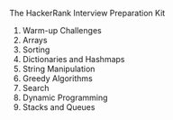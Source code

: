The HackerRank Interview Preparation Kit

1. Warm-up Challenges
2. Arrays
3. Sorting
4. Dictionaries and Hashmaps
5. String Manipulation
6. Greedy Algorithms
7. Search
8. Dynamic Programming
9. Stacks and Queues
